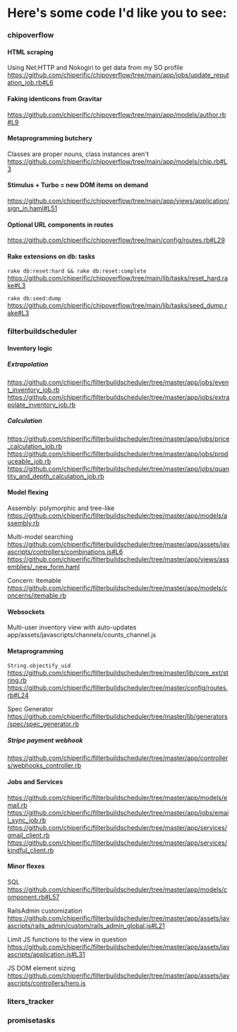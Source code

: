 # Here's some code I'd like you to see:

### chipoverflow

#### HTML scraping
Using Net:HTTP and Nokogiri to get data from my SO profile
https://github.com/chiperific/chipoverflow/tree/main/app/jobs/update_reputation_job.rb#L6

#### Faking identicons from Gravitar
https://github.com/chiperific/chipoverflow/tree/main/app/models/author.rb#L9

#### Metaprogramming butchery
Classes are proper nouns, class instances aren't
https://github.com/chiperific/chipoverflow/tree/main/app/models/chip.rb#L3


#### Stimulus + Turbo = new DOM items on demand
https://github.com/chiperific/chipoverflow/tree/main/app/views/application/sign_in.haml#L51

#### Optional URL components in routes
https://github.com/chiperific/chipoverflow/tree/main/config/routes.rb#L29

#### Rake extensions on db: tasks
`rake db:reset:hard && rake db:reset:complete`
https://github.com/chiperific/chipoverflow/tree/main/lib/tasks/reset_hard.rake#L3

`rake db:seed:dump`
https://github.com/chiperific/chipoverflow/tree/main/lib/tasks/seed_dump.rake#L3


### filterbuildscheduler

#### Inventory logic
##### Extrapolation
https://github.com/chiperific/filterbuildscheduler/tree/master/app/jobs/event_inventory_job.rb
https://github.com/chiperific/filterbuildscheduler/tree/master/app/jobs/extrapolate_inventory_job.rb

##### Calculation
https://github.com/chiperific/filterbuildscheduler/tree/master/app/jobs/price_calculation_job.rb
https://github.com/chiperific/filterbuildscheduler/tree/master/app/jobs/produceable_job.rb
https://github.com/chiperific/filterbuildscheduler/tree/master/app/jobs/quantity_and_depth_calculation_job.rb

#### Model flexing
Assembly: polymorphic and tree-like
https://github.com/chiperific/filterbuildscheduler/tree/master/app/models/assembly.rb

Multi-model searching
https://github.com/chiperific/filterbuildscheduler/tree/master/app/assets/javascripts/controllers/combinations.js#L6
https://github.com/chiperific/filterbuildscheduler/tree/master/app/views/assemblies/_new_form.haml

Concern: Itemable
https://github.com/chiperific/filterbuildscheduler/tree/master/app/models/concerns/itemable.rb

#### Websockets
Multi-user inventory view with auto-updates
app/assets/javascripts/channels/counts_channel.js

#### Metaprogramming
`String.objectify_uid`
https://github.com/chiperific/filterbuildscheduler/tree/master/lib/core_ext/string.rb
https://github.com/chiperific/filterbuildscheduler/tree/master/config/routes.rb#L24

Spec Generator
https://github.com/chiperific/filterbuildscheduler/tree/master/lib/generators/spec/spec_generator.rb

##### Stripe payment webhook
https://github.com/chiperific/filterbuildscheduler/tree/master/app/controllers/webhooks_controller.rb

#### Jobs and Services
https://github.com/chiperific/filterbuildscheduler/tree/master/app/models/email.rb
https://github.com/chiperific/filterbuildscheduler/tree/master/app/jobs/email_sync_job.rb
https://github.com/chiperific/filterbuildscheduler/tree/master/app/services/gmail_client.rb
https://github.com/chiperific/filterbuildscheduler/tree/master/app/services/kindful_client.rb

#### Minor flexes
SQL
https://github.com/chiperific/filterbuildscheduler/tree/master/app/models/component.rb#L57

RailsAdmin customization
https://github.com/chiperific/filterbuildscheduler/tree/master/app/assets/javascripts/rails_admin/custom/rails_admin_global.js#L21

Limit JS functions to the view in question
https://github.com/chiperific/filterbuildscheduler/tree/master/app/assets/javascripts/application.js#L31

JS DOM element sizing
https://github.com/chiperific/filterbuildscheduler/tree/master/app/assets/javascripts/controllers/hero.js


### liters_tracker


### promisetasks
